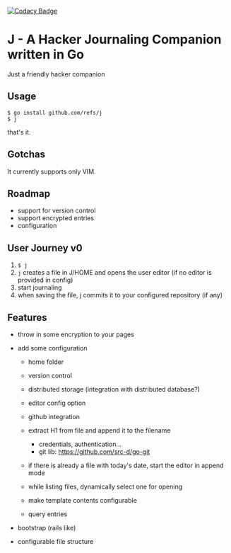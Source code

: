 [![Codacy Badge](https://api.codacy.com/project/badge/Grade/9cf9f4575f6940f3a3383e66c2b56d4b)](https://www.codacy.com/manual/refs_2/j?utm_source=github.com&amp;utm_medium=referral&amp;utm_content=refs/j&amp;utm_campaign=Badge_Grade)
# J - A Hacker Journaling Companion written in Go

Just a friendly hacker companion

## Usage

```console
$ go install github.com/refs/j
$ j
```

that's it.

## Gotchas

It currently supports only VIM.

## Roadmap

-   support for version control
-   support encrypted entries
-   configuration

## User Journey v0

1.  `$ j`
2.  `j` creates a file in J/HOME and opens the user editor (if no editor is provided in config)
3.  start journaling
4.  when saving the file, j commits it to your configured repository (if any)

## Features

-   throw in some encryption to your pages

-   add some configuration

    -   home folder

    -   version control

    -   distributed storage (integration with distributed database?)

    -   editor config option

    -   github integration

    -   extract H1 from file and append it to the filename

        -   credentials, authentication...
        -   git lib: <https://github.com/src-d/go-git>

    -   if there is already a file with today's date, start the editor in append mode

    -   while listing files, dynamically select one for opening

    -   make template contents configurable

    -   query entries

-   bootstrap (rails like)

-   configurable file structure
